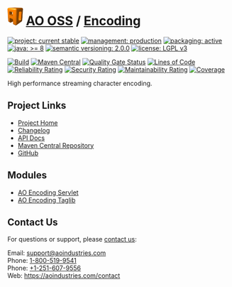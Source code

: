 # [<img src="ao-logo.png" alt="AO Logo" width="35" height="40">](https://github.com/aoindustries) [AO OSS](https://github.com/aoindustries/ao-oss) / [Encoding](https://github.com/aoindustries/ao-encoding)

[![project: current stable](https://oss.aoapps.com/ao-badges/project-current-stable.svg)](https://aoindustries.com/life-cycle#project-current-stable)
[![management: production](https://oss.aoapps.com/ao-badges/management-production.svg)](https://aoindustries.com/life-cycle#management-production)
[![packaging: active](https://oss.aoapps.com/ao-badges/packaging-active.svg)](https://aoindustries.com/life-cycle#packaging-active)  
[![java: &gt;= 8](https://oss.aoapps.com/ao-badges/java-8.svg)](https://docs.oracle.com/javase/8/docs/api/)
[![semantic versioning: 2.0.0](https://oss.aoapps.com/ao-badges/semver-2.0.0.svg)](http://semver.org/spec/v2.0.0.html)
[![license: LGPL v3](https://oss.aoapps.com/ao-badges/license-lgpl-3.0.svg)](https://www.gnu.org/licenses/lgpl-3.0)

[![Build](https://github.com/aoindustries/ao-encoding/workflows/Build/badge.svg?branch=master)](https://github.com/aoindustries/ao-encoding/actions?query=workflow%3ABuild)
[![Maven Central](https://maven-badges.herokuapp.com/maven-central/com.aoapps/ao-encoding/badge.svg)](https://maven-badges.herokuapp.com/maven-central/com.aoapps/ao-encoding)
[![Quality Gate Status](https://sonarcloud.io/api/project_badges/measure?branch=master&project=com.aoapps%3Aao-encoding&metric=alert_status)](https://sonarcloud.io/dashboard?branch=master&id=com.aoapps%3Aao-encoding)
[![Lines of Code](https://sonarcloud.io/api/project_badges/measure?branch=master&project=com.aoapps%3Aao-encoding&metric=ncloc)](https://sonarcloud.io/component_measures?branch=master&id=com.aoapps%3Aao-encoding&metric=ncloc)  
[![Reliability Rating](https://sonarcloud.io/api/project_badges/measure?branch=master&project=com.aoapps%3Aao-encoding&metric=reliability_rating)](https://sonarcloud.io/component_measures?branch=master&id=com.aoapps%3Aao-encoding&metric=Reliability)
[![Security Rating](https://sonarcloud.io/api/project_badges/measure?branch=master&project=com.aoapps%3Aao-encoding&metric=security_rating)](https://sonarcloud.io/component_measures?branch=master&id=com.aoapps%3Aao-encoding&metric=Security)
[![Maintainability Rating](https://sonarcloud.io/api/project_badges/measure?branch=master&project=com.aoapps%3Aao-encoding&metric=sqale_rating)](https://sonarcloud.io/component_measures?branch=master&id=com.aoapps%3Aao-encoding&metric=Maintainability)
[![Coverage](https://sonarcloud.io/api/project_badges/measure?branch=master&project=com.aoapps%3Aao-encoding&metric=coverage)](https://sonarcloud.io/component_measures?branch=master&id=com.aoapps%3Aao-encoding&metric=Coverage)

High performance streaming character encoding.

## Project Links
* [Project Home](https://oss.aoapps.com/encoding/)
* [Changelog](https://oss.aoapps.com/encoding/changelog)
* [API Docs](https://oss.aoapps.com/encoding/apidocs/)
* [Maven Central Repository](https://search.maven.org/artifact/com.aoapps/ao-encoding)
* [GitHub](https://github.com/aoindustries/ao-encoding)

## Modules
* [AO Encoding Servlet](https://github.com/aoindustries/ao-encoding-servlet)
* [AO Encoding Taglib](https://github.com/aoindustries/ao-encoding-taglib)

## Contact Us
For questions or support, please [contact us](https://aoindustries.com/contact):

Email: [support@aoindustries.com](mailto:support@aoindustries.com)  
Phone: [1-800-519-9541](tel:1-800-519-9541)  
Phone: [+1-251-607-9556](tel:+1-251-607-9556)  
Web: https://aoindustries.com/contact
